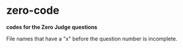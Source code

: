 # zero-code
__codes for the Zero Judge questions__ 

File names that have a "x" before the question number is incomplete.
